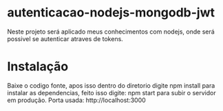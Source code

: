 # autenticacao-nodejs-mongodb-jwt
Neste projeto será aplicado meus conhecimentos com nodejs, onde será possivel se autenticar atraves de tokens.

# Instalação
 Baixe o codigo fonte, apos isso dentro do diretorio digite npm install para instalar as dependencias, feito isso digite: npm start para subir o servidor em produção. Porta usada: http://localhost:3000
